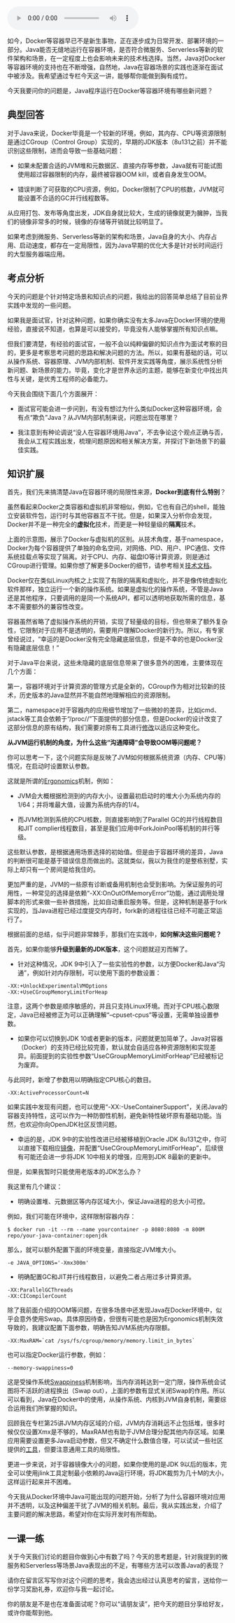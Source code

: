 <audio title="第30讲 _ Java程序运行在Docker等容器环境有哪些新问题？" src="https://static001.geekbang.org/resource/audio/1a/36/1a527e67b279fe61bee7174b0e668436.mp3" controls="controls"></audio> 
<p>如今，Docker等容器早已不是新生事物，正在逐步成为日常开发、部署环境的一部分。Java能否无缝地运行在容器环境，是否符合微服务、Serverless等新的软件架构和场景，在一定程度上也会影响未来的技术栈选择。当然，Java对Docker等容器环境的支持也在不断增强，自然地，Java在容器场景的实践也逐渐在面试中被涉及。我希望通过专栏今天这一讲，能够帮你能做到胸有成竹。</p>
<p>今天我要问你的问题是，<span class="orange">Java程序运行在Docker等容器环境有哪些新问题？</span></p>
<h2>典型回答</h2>
<p>对于Java来说，Docker毕竟是一个较新的环境，例如，其内存、CPU等资源限制是通过CGroup（Control Group）实现的，早期的JDK版本（8u131之前）并不能识别这些限制，进而会导致一些基础问题：</p>
<ul>
<li>
<p>如果未配置合适的JVM堆和元数据区、直接内存等参数，Java就有可能试图使用超过容器限制的内存，最终被容器OOM kill，或者自身发生OOM。</p>
</li>
<li>
<p>错误判断了可获取的CPU资源，例如，Docker限制了CPU的核数，JVM就可能设置不合适的GC并行线程数等。</p>
</li>
</ul>
<p>从应用打包、发布等角度出发，JDK自身就比较大，生成的镜像就更为臃肿，当我们的镜像非常多的时候，镜像的存储等开销就比较明显了。</p><!-- [[[read_end]]] -->
<p>如果考虑到微服务、Serverless等新的架构和场景，Java自身的大小、内存占用、启动速度，都存在一定局限性，因为Java早期的优化大多是针对长时间运行的大型服务器端应用。</p>
<h2>考点分析</h2>
<p>今天的问题是个针对特定场景和知识点的问题，我给出的回答简单总结了目前业界实践中发现的一些问题。</p>
<p>如果我是面试官，针对这种问题，如果你确实没有太多Java在Docker环境的使用经验，直接说不知道，也算是可以接受的，毕竟没有人能够掌握所有知识点嘛。</p>
<p>但我们要清楚，有经验的面试官，一般不会以纯粹偏僻的知识点作为面试考察的目的，更多是考察思考问题的思路和解决问题的方法。所以，如果有基础的话，可以从操作系统、容器原理、JVM内部机制、软件开发实践等角度，展示系统性分析新问题、新场景的能力。毕竟，变化才是世界永远的主题，能够在新变化中找出共性与关键，是优秀工程师的必备能力。</p>
<p>今天我会围绕下面几个方面展开：</p>
<ul>
<li>
<p>面试官可能会进一步问到，有没有想过为什么类似Docker这种容器环境，会有点“欺负”Java？从JVM内部机制来说，问题出现在哪里？</p>
</li>
<li>
<p>我注意到有种论调说“没人在容器环境用Java”，不去争论这个观点正确与否，我会从工程实践出发，梳理问题原因和相关解决方案，并探讨下新场景下的最佳实践。</p>
</li>
</ul>
<h2>知识扩展</h2>
<p>首先，我们先来搞清楚Java在容器环境的局限性来源，<strong>Docker到底有什么特别</strong>？</p>
<p>虽然看起来Docker之类容器和虚拟机非常相似，例如，它也有自己的shell，能独立安装软件包，运行时与其他容器互不干扰。但是，如果深入分析你会发现，Docker并不是一种完全的<strong>虚拟化</strong>技术，而更是一种轻量级的<strong>隔离</strong>技术。<br />
<img src="https://static001.geekbang.org/resource/image/a0/fb/a069a294d32d7778f3410192221358fb.png" alt="" /></p>
<p>上面的示意图，展示了Docker与虚拟机的区别。从技术角度，基于namespace，Docker为每个容器提供了单独的命名空间，对网络、PID、用户、IPC通信、文件系统挂载点等实现了隔离。对于CPU、内存、磁盘IO等计算资源，则是通过CGroup进行管理。如果你想了解更多Docker的细节，请参考相关<a href="https://medium.freecodecamp.org/a-beginner-friendly-introduction-to-containers-vms-and-docker-79a9e3e119b">技术文档</a>。</p>
<p>Docker仅在类似Linux内核之上实现了有限的隔离和虚拟化，并不是像传统虚拟化软件那样，独立运行一个新的操作系统。如果是虚拟化的操作系统，不管是Java还是其他程序，只要调用的是同一个系统API，都可以透明地获取所需的信息，基本不需要额外的兼容性改变。</p>
<p>容器虽然省略了虚拟操作系统的开销，实现了轻量级的目标，但也带来了额外复杂性，它限制对于应用不是透明的，需要用户理解Docker的新行为。所以，有专家曾经说过，“幸运的是Docker没有完全隐藏底层信息，但是不幸的也是Docker没有隐藏底层信息！”</p>
<p>对于Java平台来说，这些未隐藏的底层信息带来了很多意外的困难，主要体现在几个方面：</p>
<p>第一，容器环境对于计算资源的管理方式是全新的，CGroup作为相对比较新的技术，历史版本的Java显然并不能自然地理解相应的资源限制。</p>
<p>第二，namespace对于容器内的应用细节增加了一些微妙的差异，比如jcmd、jstack等工具会依赖于“/proc/<pid>/”下面提供的部分信息，但是Docker的设计改变了这部分信息的原有结构，我们需要对原有工具进行<a href="https://bugs.openjdk.java.net/browse/JDK-8179498">修改</a>以适应这种变化。</p>
<p><strong>从JVM运行机制的角度，为什么这些“沟通障碍”会导致OOM等问题呢？</strong></p>
<p>你可以思考一下，这个问题实际是反映了JVM如何根据系统资源（内存、CPU等）情况，在启动时设置默认参数。</p>
<p>这就是所谓的<a href="https://docs.oracle.com/javase/10/gctuning/ergonomics.htm#JSGCT-GUID-DB4CAE94-2041-4A16-90EC-6AE3D91EC1F1">Ergonomics</a>机制，例如：</p>
<ul>
<li>
<p>JVM会大概根据检测到的内存大小，设置最初启动时的堆大小为系统内存的1/64；并将堆最大值，设置为系统内存的1/4。</p>
</li>
<li>
<p>而JVM检测到系统的CPU核数，则直接影响到了Parallel GC的并行线程数目和JIT complier线程数目，甚至是我们应用中ForkJoinPool等机制的并行等级。</p>
</li>
</ul>
<p>这些默认参数，是根据通用场景选择的初始值。但是由于容器环境的差异，Java的判断很可能是基于错误信息而做出的。这就类似，我以为我住的是整栋别墅，实际上却只有一个房间是给我住的。</p>
<p>更加严重的是，JVM的一些原有诊断或备用机制也会受到影响。为保证服务的可用性，一种常见的选择是依赖“-XX:OnOutOfMemoryError”功能，通过调用处理脚本的形式来做一些补救措施，比如自动重启服务等。但是，这种机制是基于fork实现的，当Java进程已经过度提交内存时，fork新的进程往往已经不可能正常运行了。</p>
<p>根据前面的总结，似乎问题非常棘手，那我们在实践中，<strong>如何解决这些问题呢？</strong></p>
<p>首先，如果你能够<strong>升级到最新的JDK版本</strong>，这个问题就迎刃而解了。</p>
<ul>
<li>针对这种情况，JDK 9中引入了一些实验性的参数，以方便Docker和Java“沟通”，例如针对内存限制，可以使用下面的参数设置：</li>
</ul>
<pre><code>-XX:+UnlockExperimentalVMOptions
-XX:+UseCGroupMemoryLimitForHeap
</code></pre>
<p>注意，这两个参数是顺序敏感的，并且只支持Linux环境。而对于CPU核心数限定，Java已经被修正为可以正确理解“–cpuset-cpus”等设置，无需单独设置参数。</p>
<ul>
<li>如果你可以切换到JDK 10或者更新的版本，问题就更加简单了。Java对容器（Docker）的支持已经比较完善，默认就会自适应各种资源限制和实现差异。前面提到的实验性参数“UseCGroupMemoryLimitForHeap”已经被标记为废弃。</li>
</ul>
<p>与此同时，新增了参数用以明确指定CPU核心的数目。</p>
<pre><code>-XX:ActiveProcessorCount=N
</code></pre>
<p>如果实践中发现有问题，也可以使用“-XX:-UseContainerSupport”，关闭Java的容器支持特性，这可以作为一种防御性机制，避免新特性破坏原有基础功能。当然，也欢迎你向OpenJDK社区反馈问题。</p>
<ul>
<li>幸运的是，JDK 9中的实验性改进已经被移植到Oracle JDK 8u131之中，你可以直接下载相应<a href="https://store.docker.com/images/oracle-serverjre-8">镜像</a>，并配置“UseCGroupMemoryLimitForHeap”，后续很有可能还会进一步将JDK 10中相关的增强，应用到JDK 8最新的更新中。</li>
</ul>
<p>但是，如果我暂时只能使用老版本的JDK怎么办？</p>
<p>我这里有几个建议：</p>
<ul>
<li>明确设置堆、元数据区等内存区域大小，保证Java进程的总大小可控。</li>
</ul>
<p>例如，我们可能在环境中，这样限制容器内存：</p>
<pre><code>$ docker run -it --rm --name yourcontainer -p 8080:8080 -m 800M repo/your-java-container:openjdk
</code></pre>
<p>那么，就可以额外配置下面的环境变量，直接指定JVM堆大小。</p>
<pre><code>-e JAVA_OPTIONS='-Xmx300m'
</code></pre>
<ul>
<li>明确配置GC和JIT并行线程数目，以避免二者占用过多计算资源。</li>
</ul>
<pre><code>-XX:ParallelGCThreads
-XX:CICompilerCount
</code></pre>
<p>除了我前面介绍的OOM等问题，在很多场景中还发现Java在Docker环境中，似乎会意外使用Swap。具体原因待查，但很有可能也是因为Ergonomics机制失效导致的，我建议配置下面参数，明确告知JVM系统内存限额。</p>
<pre><code>-XX:MaxRAM=`cat /sys/fs/cgroup/memory/memory.limit_in_bytes`
</code></pre>
<p>也可以指定Docker运行参数，例如：</p>
<pre><code>--memory-swappiness=0
</code></pre>
<p>这是受操作系统<a href="https://en.wikipedia.org/wiki/Swappiness">Swappiness</a>机制影响，当内存消耗达到一定门限，操作系统会试图将不活跃的进程换出（Swap out），上面的参数有显式关闭Swap的作用。所以可以看到，Java在Docker中的使用，从操作系统、内核到JVM自身机制，需要综合运用我们所掌握的知识。</p>
<p>回顾我在专栏第25讲JVM内存区域的介绍，JVM内存消耗远不止包括堆，很多时候仅仅设置Xmx是不够的，MaxRAM也有助于JVM合理分配其他内存区域。如果应用需要设置更多Java启动参数，但又不确定什么数值合理，可以试试一些社区提供的<a href="https://github.com/cloudfoundry/java-buildpack-memory-calculator">工具</a>，但要注意通用工具的局限性。</p>
<p>更进一步来说，对于容器镜像大小的问题，如果你使用的是JDK 9以后的版本，完全可以使用jlink工具定制最小依赖的Java运行环境，将JDK裁剪为几十M的大小，这样运行起来并不困难。</p>
<p>今天我从Docker环境中Java可能出现的问题开始，分析了为什么容器环境对应用并不透明，以及这种偏差干扰了JVM的相关机制。最后，我从实践出发，介绍了主要问题的解决思路，希望对你在实际开发时有所帮助。</p>
<h2>一课一练</h2>
<p>关于今天我们讨论的题目你做到心中有数了吗？今天的思考题是，针对我提到的微服务和Serverless等场景Java表现出的不足，有哪些方法可以改善Java的表现？</p>
<p>请你在留言区写写你对这个问题的思考，我会选出经过认真思考的留言，送给你一份学习奖励礼券，欢迎你与我一起讨论。</p>
<p>你的朋友是不是也在准备面试呢？你可以“请朋友读”，把今天的题目分享给好友，或许你能帮到他。</p>
<p></p>
